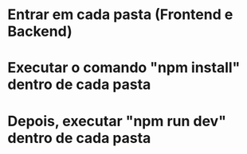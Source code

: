 # Entrar em cada pasta (Frontend e Backend)
# Executar o comando "npm install" dentro de cada pasta
# Depois, executar "npm run dev" dentro de cada pasta
